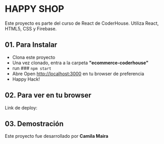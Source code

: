 # HAPPY SHOP

Este proyecto es parte del curso de React de CoderHouse.
Utiliza React, HTML5, CSS y Firebase.

##  01. Para Instalar

- Clona este proyecto
- Una vez clonado, entra a la carpeta **"ecommerce-coderhouse"**
- run ### `npm start`
- Abre Open [http://localhost:3000](http://localhost:3000) en tu browser de preferencia
- Happy Hack!

##  02. Para ver en tu browser

Link de deploy: 

##  03. Demostración



Este proyecto fue desarrollado por **Camila Maira**

